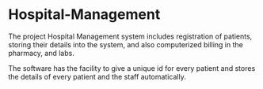 # Hospital-Management

The project Hospital Management system includes registration of patients,
storing their details into the system,
and also computerized billing in the pharmacy, and labs.

The software has the facility to give a unique id for every patient and stores the details of every patient and the staff automatically.
